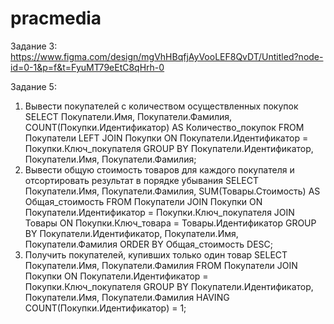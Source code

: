 # pracmedia

Задание 3: https://www.figma.com/design/mgVhHBqfjAyVooLEF8QvDT/Untitled?node-id=0-1&p=f&t=FyuMT79eEtC8qHrh-0



Задание 5:
1. Вывести покупателей с количеством осуществленных покупок
SELECT
    Покупатели.Имя,
    Покупатели.Фамилия,
    COUNT(Покупки.Идентификатор) AS Количество_покупок
FROM
    Покупатели
LEFT JOIN
    Покупки ON Покупатели.Идентификатор = Покупки.Ключ_покупателя
GROUP BY
    Покупатели.Идентификатор, Покупатели.Имя, Покупатели.Фамилия;
2. Вывести общую стоимость товаров для каждого покупателя и отсортировать результат в порядке убывания
SELECT
    Покупатели.Имя,
    Покупатели.Фамилия,
    SUM(Товары.Стоимость) AS Общая_стоимость
FROM
    Покупатели
JOIN
    Покупки ON Покупатели.Идентификатор = Покупки.Ключ_покупателя
JOIN
    Товары ON Покупки.Ключ_товара = Товары.Идентификатор
GROUP BY
    Покупатели.Идентификатор, Покупатели.Имя, Покупатели.Фамилия
ORDER BY
    Общая_стоимость DESC;
3. Получить покупателей, купивших только один товар
SELECT
    Покупатели.Имя,
    Покупатели.Фамилия
FROM
    Покупатели
JOIN
    Покупки ON Покупатели.Идентификатор = Покупки.Ключ_покупателя
GROUP BY
    Покупатели.Идентификатор, Покупатели.Имя, Покупатели.Фамилия
HAVING
    COUNT(Покупки.Идентификатор) = 1;
